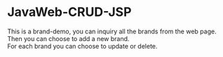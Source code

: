 # JavaWeb-CRUD-JSP
This is a brand-demo, you can inquiry all the brands from the web page.<br>
Then you can choose to add a new brand.<br>
For each brand you can choose to update or delete.<br>
<br>


